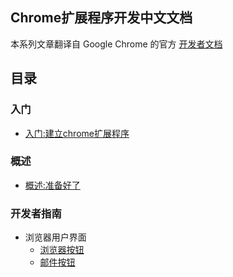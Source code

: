 ## Chrome扩展程序开发中文文档

本系列文章翻译自 Google Chrome 的官方 [开发者文档](http://developer.chrome.com)


## 目录
### 入门
* [入门:建立chrome扩展程序](getstarted.md)
	
### 概述
* [概述:准备好了](overview.md)

### 开发者指南
* 浏览器用户界面
	* [浏览器按钮](browserAction.md)
    * [邮件按钮](contextMenus.md)
